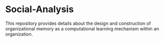# Social-Analysis
This repository provides details about the design and construction of organizational memory as a computational learning mechanism within an organization. 
